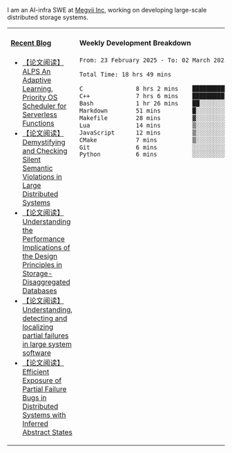 I am an AI-infra SWE at [Megvii Inc](https://en.megvii.com/), working on developing large-scale distributed storage systems.

<table width="960px">
<tr>
<td valign="top" width="50%">

#### <a href="https://www.kongjun18.me" target="_blank">Recent Blog</a>

<!-- BLOG-POST-LIST:START -->
- [【论文阅读】ALPS An Adaptive Learning, Priority OS Scheduler for Serverless Functions](https://kongjun18.github.io/posts/alps-an-adaptive-learning-priority-os-scheduler-for-serverless-functions/)
- [【论文阅读】Demystifying and Checking Silent Semantic Violations in Large Distributed Systems](https://kongjun18.github.io/posts/demystifying-and-checking-silent-semantic-violations-in-large-distributed-systems/)
- [【论文阅读】Understanding the Performance Implications of the Design Principles in Storage-Disaggregated Databases](https://kongjun18.github.io/posts/understanding-the-performance-implications-of-the-design-principles-in-storage-disaggregated-databases/)
- [【论文阅读】Understanding, detecting and localizing partial failures in large system software](https://kongjun18.github.io/posts/understanding-detecting-and-localizing-partial-failures-in-large-system-software/)
- [【论文阅读】Efficient Exposure of Partial Failure Bugs in Distributed Systems with Inferred Abstract States](https://kongjun18.github.io/posts/efficient-exposure-of-partial-failure-bugs-in-distributed-systems-with-inferred-abstract-states/)
<!-- BLOG-POST-LIST:END -->

</td>
<td valign="top" width="50%">

#### Weekly Development Breakdown

<!--START_SECTION:waka-->

```txt
From: 23 February 2025 - To: 02 March 2025

Total Time: 18 hrs 49 mins

C               8 hrs 2 mins    ██████████▓░░░░░░░░░░░░░░   42.73 %
C++             7 hrs 6 mins    █████████▒░░░░░░░░░░░░░░░   37.73 %
Bash            1 hr 26 mins    ██░░░░░░░░░░░░░░░░░░░░░░░   07.63 %
Markdown        51 mins         █░░░░░░░░░░░░░░░░░░░░░░░░   04.53 %
Makefile        28 mins         ▓░░░░░░░░░░░░░░░░░░░░░░░░   02.54 %
Lua             14 mins         ▒░░░░░░░░░░░░░░░░░░░░░░░░   01.31 %
JavaScript      12 mins         ▒░░░░░░░░░░░░░░░░░░░░░░░░   01.07 %
CMake           7 mins          ▒░░░░░░░░░░░░░░░░░░░░░░░░   00.67 %
Git             6 mins          ░░░░░░░░░░░░░░░░░░░░░░░░░   00.60 %
Python          6 mins          ░░░░░░░░░░░░░░░░░░░░░░░░░   00.54 %
```

<!--END_SECTION:waka-->
</td>
</tr>

</table>

